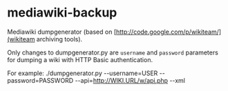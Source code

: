 mediawiki-backup
================

Mediawiki dumpgenerator (based on [http://code.google.com/p/wikiteam/](wikiteam archiving tools).

Only changes to dumpgenerator.py are `username` and `password` parameters
for dumping a wiki with HTTP Basic authentication.

For example:
    ./dumpgenerator.py --username=USER --password=PASSWORD --api=http://WIKI.URL/w/api.php --xml
